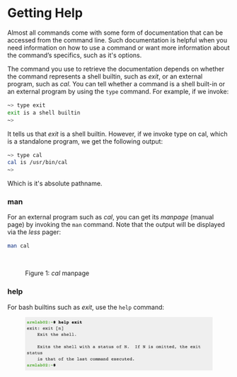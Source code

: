 # Getting Help

Almost all commands come with some form of documentation that can be accessed from the command line. Such documentation is helpful when you need information on how to use a command or want more information about the command’s specifics, such as it's options. &#x20;

The command you use to retrieve the documentation depends on whether the command represents a shell builtin, such as _exit_, or an external program, such as _cal_. You can tell whether a command is a shell built-in or an external program by using the `type` command.  For example, if we invoke:

```bash
~> type exit
exit is a shell builtin
~> 
```

It tells us that _exit_ is a shell builtin. However, if we invoke type on cal, which is a standalone program, we get the following output:

```bash
~> type cal
cal is /usr/bin/cal
~> 
```

Which is it's absolute pathname.

### man

For an external program such as _cal_, you can get its _manpage_ (manual page) by invoking the  `man` command. Note that the output will be displayed via the _less_ pager:

```bash
man cal
```

<figure><img src="../../.gitbook/assets/Screenshot 2024-03-19 at 3.54.12 PM.png" alt="" width="375"><figcaption><p>Figure 1: <em>cal</em> manpage</p></figcaption></figure>

### help

For bash builtins such as _exit_, use the `help` command:&#x20;

<figure><img src="../../.gitbook/assets/Screenshot 2023-04-25 at 2.04.36 PM.png" alt=""><figcaption></figcaption></figure>
